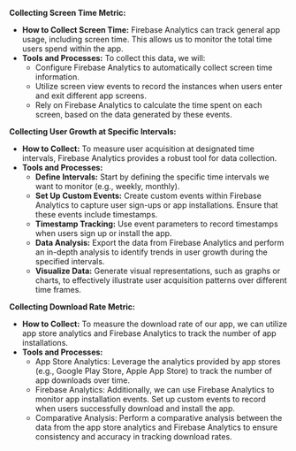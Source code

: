 **Collecting Screen Time Metric:**

- **How to Collect Screen Time:** Firebase Analytics can track general app usage, including screen time. This allows us to monitor the total time users spend within the app.
- **Tools and Processes:** To collect this data, we will:
   - Configure Firebase Analytics to automatically collect screen time information.
   - Utilize screen view events to record the instances when users enter and exit different app screens.
   - Rely on Firebase Analytics to calculate the time spent on each screen, based on the data generated by these events.
 
**Collecting User Growth at Specific Intervals:**

- **How to Collect:** To measure user acquisition at designated time intervals, Firebase Analytics provides a robust tool for data collection.
- **Tools and Processes:**
   - **Define Intervals:** Start by defining the specific time intervals we want to monitor (e.g., weekly, monthly).
   - **Set Up Custom Events:** Create custom events within Firebase Analytics to capture user sign-ups or app installations. Ensure that these events include timestamps.
   - **Timestamp Tracking:** Use event parameters to record timestamps when users sign up or install the app.
   - **Data Analysis:** Export the data from Firebase Analytics and perform an in-depth analysis to identify trends in user growth during the specified intervals.
   - **Visualize Data:** Generate visual representations, such as graphs or charts, to effectively illustrate user acquisition patterns over different time frames.



**Collecting Download Rate Metric:**
- **How to Collect:** To measure the download rate of our app, we can utilize app store analytics and Firebase Analytics to track the number of app installations.
- **Tools and Processes:**
   - App Store Analytics: Leverage the analytics provided by app stores (e.g., Google Play Store, Apple App Store) to track the number of app downloads over time.
   - Firebase Analytics: Additionally, we can use Firebase Analytics to monitor app installation events. Set up custom events to record when users successfully download and install the app.
   - Comparative Analysis: Perform a comparative analysis between the data from the app store analytics and Firebase Analytics to ensure consistency and accuracy in tracking download rates.
